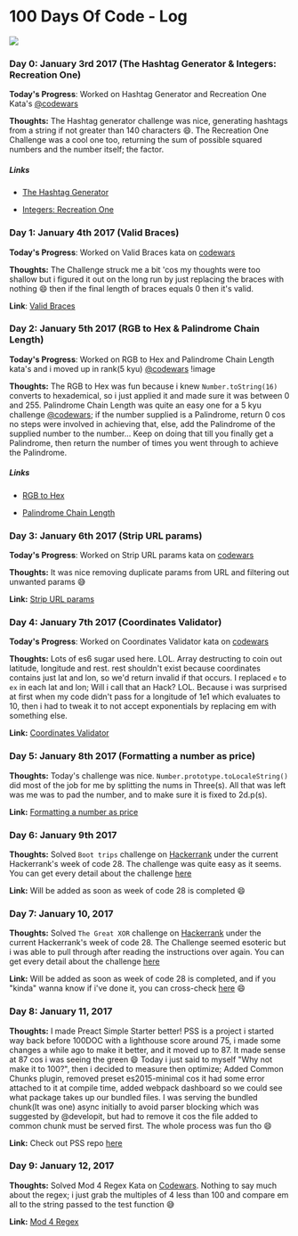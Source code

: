 # 100 Days Of Code - Log

<img src='https://www.codewars.com/users/ademola/badges/small' />

### Day 0: January 3rd 2017 (The Hashtag Generator & Integers: Recreation One)

**Today's Progress**: Worked on Hashtag Generator and Recreation One Kata's [@codewars](https://www.codewars.com)

**Thoughts:** The Hashtag generator challenge was nice, generating hashtags from a string if not greater than 140 characters :smile:.
The Recreation One Challenge was a cool one too, returning the sum of possible squared numbers and the number itself; the factor.

##### Links
- [The Hashtag Generator](https://gist.github.com/ooade/fe34dc4921ea90f305f0398299ceeb6b#file-integers-recreation-one-js)

- [Integers: Recreation One](https://gist.github.com/ooade/fe34dc4921ea90f305f0398299ceeb6b#file-the-hashtag-generator-js)

### Day 1: January 4th 2017 (Valid Braces)

**Today's Progress**: Worked on Valid Braces kata on [codewars](https://www.codewars.com)

**Thoughts:** The Challenge struck me a bit 'cos my thoughts were too shallow but i figured it out on the long run by just replacing the braces with nothing :smile: then if the final length of braces equals 0 then it's valid.

**Link**: [Valid Braces](https://gist.github.com/ooade/fe34dc4921ea90f305f0398299ceeb6b#file-valid-braces-js)

### Day 2: January 5th 2017 (RGB to Hex & Palindrome Chain Length)

**Today's Progress**: Worked on RGB to Hex and Palindrome Chain Length kata's and i moved up in rank(5 kyu) [@codewars](https://www.codewars.com) !image[](https://www.codewars.com/users/ademola/badges/micro)

**Thoughts:** The RGB to Hex was fun because i knew `Number.toString(16)` converts to hexademical, so i just applied it and made sure it was between 0 and 255. Palindrome Chain Length was quite an easy one for a 5 kyu challenge [@codewars](https://www.codewars.com); if the number supplied is a Palindrome, return 0 cos no steps were involved in achieving that, else, add the Palindrome of the supplied number to the number... Keep on doing that till you finally get a Palindrome, then return the number of times you went through to achieve the Palindrome.

##### Links
- [RGB to Hex](https://gist.github.com/ooade/fe34dc4921ea90f305f0398299ceeb6b#file-rgb-to-hex-js)

- [Palindrome Chain Length](https://gist.github.com/ooade/fe34dc4921ea90f305f0398299ceeb6b#file-palindrome-chain-length-js)

### Day 3: January 6th 2017 (Strip URL params)

**Today's Progress**: Worked on Strip URL params kata on [codewars](https://www.codewars.com)

**Thoughts:** It was nice removing duplicate params from URL and filtering out unwanted params :sweat_smile:

**Link:** [Strip URL params](https://gist.github.com/ooade/fe34dc4921ea90f305f0398299ceeb6b#file-strip-url-params-js)

### Day 4: January 7th 2017 (Coordinates Validator)

**Today's Progress**: Worked on Coordinates Validator kata on [codewars](https://www.codewars.com)

**Thoughts:** Lots of es6 sugar used here. LOL. Array destructing to coin out latitude, longitude and rest. rest shouldn't exist because coordinates contains just lat and lon, so we'd return invalid if that occurs. I replaced `e` to `ex` in each lat and lon; Will i call that an Hack? LOL. Because i was surprised at first when my code didn't pass for a longitude of 1e1 which evaluates to 10, then i had to tweak it to not accept exponentials by replacing em with something else.

**Link:** [Coordinates Validator](https://gist.github.com/ooade/fe34dc4921ea90f305f0398299ceeb6b#file-coordinates-validator-js)

### Day 5: January 8th 2017 (Formatting a number as price)

**Thoughts:** Today's challenge was nice. `Number.prototype.toLocaleString()` did most of the job for me by splitting the nums in Three(s). All that was left was me was to pad the number, and to make sure it is fixed to 2d.p(s).

**Link:** [Formatting a number as price](https://gist.github.com/ooade/fe34dc4921ea90f305f0398299ceeb6b#file-formatting-a-number-as-price-js)

### Day 6: January 9th 2017

**Thoughts:** Solved `Boot trips` challenge on [Hackerrank](https://hackerrank.com) under the current Hackerrank's week of code 28. The challenge was quite easy as it seems. You can get every detail about the challenge [here](https://www.hackerrank.com/contests/w28/challenges)

**Link:** Will be added as soon as week of code 28 is completed :smile:

### Day 7: January 10, 2017

**Thoughts:** Solved `The Great XOR` challenge on [Hackerrank](https://hackerrank.com) under the current Hackerrank's week of code 28. The Challenge seemed esoteric but i was able to pull through after reading the instructions over again. You can get every detail about the challenge [here](https://www.hackerrank.com/contests/w28/challenges)

**Link:** Will be added as soon as week of code 28 is completed, and if you "kinda" wanna know if i've done it, you can cross-check [here](https://hackerrank.com/ooade) :smile:

### Day 8: January 11, 2017

**Thoughts:** I made Preact Simple Starter better! PSS is a project i started way back before 100DOC with a lighthouse score around 75, i made some changes a while ago to make it better, and it moved up to 87. It made sense at 87 cos i was seeing the green :smile: Today i just said to myself "Why not make it to 100?", then i decided to measure then optimize; Added Common Chunks plugin, removed preset es2015-minimal cos it had some error attached to it at compile time, added webpack dashboard so we could see what package takes up our bundled files. I was serving the bundled chunk(It was one) async initially to avoid parser blocking which was suggested by @developit, but had to remove it cos the file added to common chunk must be served first. The whole process was fun tho :smile:

**Link:** Check out PSS repo [here](https://github.com/ooade/PreactSimpleStarter)

### Day 9: January 12, 2017

**Thoughts:** Solved Mod 4 Regex Kata on [Codewars](https://codewars.com). Nothing to say much about the regex; i just grab the multiples of 4 less than 100 and compare em all to the string passed to the test function :sweat_smile:

**Link:** [Mod 4 Regex](https://gist.github.com/ooade/fe34dc4921ea90f305f0398299ceeb6b#file-mod4-regex-js)
